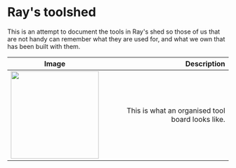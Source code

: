 # Ray's toolshed

This is an attempt to document the tools in Ray's shed so those of us that are not handy can remember what they are used for, and what we own that has been built with them.

|      Image        |     Description |
|-------------------|----------------:|
| <img src="https://didycookie.github.io/rays_toolshed/images/toolboard.jpg" width="200px">        | This is what an organised tool board looks like. |
